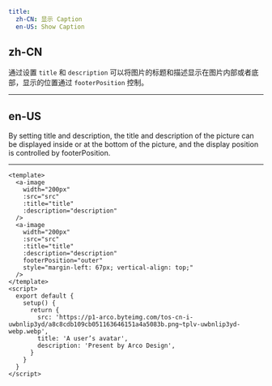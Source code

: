 ```yaml
title:
  zh-CN: 显示 Caption
  en-US: Show Caption
```

## zh-CN

通过设置 `title` 和 `description` 可以将图片的标题和描述显示在图片内部或者底部，显示的位置通过 `footerPosition` 控制。

---

## en-US

By setting title and description, the title and description of the picture can be displayed inside or at the bottom of the picture, and the display position is controlled by footerPosition.

---

```vue
<template>
  <a-image
    width="200px"
    :src="src"
    :title="title"
    :description="description"
  />
  <a-image
    width="200px"
    :src="src"
    :title="title"
    :description="description"
    footerPosition="outer"
    style="margin-left: 67px; vertical-align: top;"
  />
</template>
<script>
  export default {
    setup() {
      return {
        src: 'https://p1-arco.byteimg.com/tos-cn-i-uwbnlip3yd/a8c8cdb109cb051163646151a4a5083b.png~tplv-uwbnlip3yd-webp.webp',
        title: 'A user’s avatar',
        description: 'Present by Arco Design',
      }
    }
  }
</script>
```
